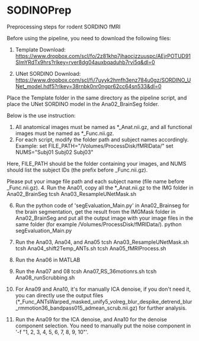 # SODINOPrep
Preprocessing steps for rodent SORDINO fMRI

Before using the pipeline, you need to download the following files:

1. Template Download: https://www.dropbox.com/scl/fo/2z81khp7jhaocjzzuuspc/AEjrPOTUD91SlmYRdTx9hrs?rlkey=rver8dg04auxbqaduhb7rvi5q&dl=0

2. UNet SORDINO Download: https://www.dropbox.com/scl/fi/7uyyk2hmfh3enz784u0gz/SORDINO_UNet_model.hdf5?rlkey=38rnbk0nr0ngpr62cc64sn533&dl=0

Place the Template folder in the same directory as the pipeline script, and place the UNet SORDINO model in the Ana02_BrainSeg folder.



Below is the use instruction:

1. All anatomical images must be named as *_Anat.nii.gz, and all functional images must be named as *_Func.nii.gz.
2. For each script, modify the folder path and subject names accordingly.
Example: 
set FILE_PATH="/Volumes/ProcessDisk/fMRIData/"
set NUMS="Subj01 Subj02 Subj03"

Here, FILE_PATH should be the folder containing your images, and NUMS should list the subject IDs (the prefix before _Func.nii.gz).

Please put your image file path and each subject name (file name before _Func.nii.gz).
4. Run the Ana01, copy all the *_Anat.nii.gz to the IMG folder in Ana02_BrainSeg
tcsh Ana03_ResampleUNetMask.sh

6. Run the python code of 'segEvaluation_Main.py' in Ana02_Brainseg for the brain segmentation, get the result from the IMGMask folder in Ana02_BrainSeg and put all the output image with your image files in the same folder (for example /Volumes/ProcessDisk/fMRIData/).
python segEvaluation_Main.py

7. Run the Ana03, Ana04, and Ana05
tcsh Ana03_ResampleUNetMask.sh
tcsh Ana04_shift2Temp_ANTs.sh
tcsh Ana05_fMRIProcess.sh

9. Run the Ana06 in MATLAB

10. Run the Ana07 and 08
tcsh Ana07_RS_36motionrs.sh
tcsh Ana08_runScrubbing.sh

12. For Ana09 and Ana10, it's for manually ICA denoise, if you don't need it, you can directly use the output files (*_Func_ANTsWarped_masked_unify5_volreg_blur_despike_detrend_blur_rmmotion36_bandpass015_admean_scrub.nii.gz) for further analysis.

    
14. Run the Ana09 for the ICA denoise, and Ana10 for the denoise component selection. You need to manually put the noise component in '-f "1, 2, 3, 4, 5, 6, 7, 8, 9, 10"'. 
